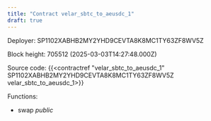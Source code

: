 ```yaml
---
title: "Contract velar_sbtc_to_aeusdc_1"
draft: true
---
```

Deployer: SP1102XABHB2MY2YHD9CEVTA8K8MC1TY63ZF8WV5Z


 



Block height: 705512 (2025-03-03T14:27:48.000Z)

Source code: {{<contractref "velar_sbtc_to_aeusdc_1" SP1102XABHB2MY2YHD9CEVTA8K8MC1TY63ZF8WV5Z velar_sbtc_to_aeusdc_1>}}

Functions:

* swap _public_
